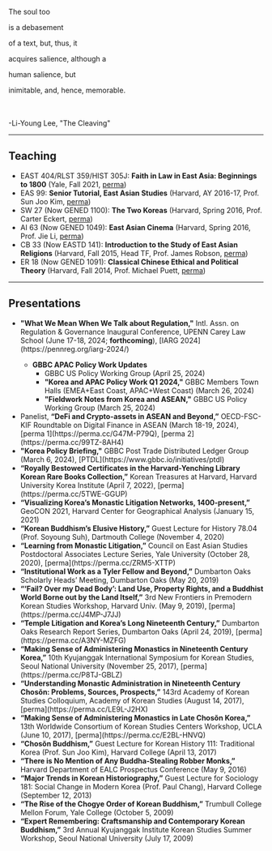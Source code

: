 The soul too

is a debasement

of a text, but, thus, it

acquires salience, although a

human salience, but

inimitable, and, hence, memorable.

<br><br>
-Li-Young Lee, "The Cleaving"

---

## Teaching

- EAST 404/RLST 359/HIST 305J: <b>Faith in Law in East Asia: Beginnings to 1800</b> (Yale, Fall 2021, [perma](https://perma.cc/RR72-9VP9))
- EAS 99: <b>Senior Tutorial, East Asian Studies</b> (Harvard, AY 2016-17, Prof. Sun Joo Kim, [perma](https://perma.cc/G685-UNNB))
- SW 27 (Now GENED 1100): <b>The Two Koreas</b> (Harvard, Spring 2016, Prof. Carter Eckert, [perma](https://perma.cc/DW8E-A92Y))
- AI 63 (Now GENED 1049): <b>East Asian Cinema</b> (Harvard, Spring 2016, Prof. Jie Li, [perma](https://perma.cc/JJ55-B2UL))
- CB 33 (Now EASTD 141): <b>Introduction to the Study of East Asian Religions</b> (Harvard, Fall 2015, Head TF, Prof. James Robson, [perma](https://perma.cc/H5H5-TTL5))
- ER 18 (Now GENED 1091): <b>Classical Chinese Ethical and Political Theory</b> (Harvard, Fall 2014, Prof. Michael Puett, [perma](https://perma.cc/HP4C-JL42))

---

## Presentations

<ul><!-- start of  main list-->
<li><b>"What We Mean When We Talk about Regulation,"</b> Intl. Assn. on Regulation & Governance Inaugural Conference, UPENN Carey Law School (June 17-18, 2024; <b>forthcoming</b>), [IARG 2024](https://pennreg.org/iarg-2024/)</li>
<ul><!-- start of nested list 1-->
  <li><b>GBBC APAC Policy Work Updates</b>
            <ul><!-- start of nested list 2-->
                <li>GBBC US Policy Working Group (April 25, 2024)</li>
                <li><b>"Korea and APAC Policy Work Q1 2024,"</b> GBBC Members Town Halls (EMEA+East Coast, APAC+West Coast) (March 26, 2024)</li>
                <li><b>"Fieldwork Notes from Korea and ASEAN,"</b> GBBC US Policy Working Group (March 25, 2024)</li>
            </ul><!--end of nested list 2-->
     </li>
 </ul><!--end of nested list 1-->
<li>Panelist, <b>“DeFi and Crypto-assets in ASEAN and Beyond,”</b> OECD-FSC-KIF Roundtable on Digital Finance in ASEAN (March 18-19, 2024), [perma 1](https://perma.cc/G47M-P79Q), [perma 2](https://perma.cc/99TZ-8AH4)</li>
<li><b>"Korea Policy Briefing,"</b> GBBC Post Trade Distributed Ledger Group (March 6, 2024), [PTDL](https://www.gbbc.io/initiatives/ptdl)</li>
<li><b>“Royally Bestowed Certificates in the Harvard-Yenching Library Korean Rare Books Collection,”</b> Korean Treasures at Harvard, Harvard University Korea Institute (April 7, 2022), [perma](https://perma.cc/5TWE-GGUP)</li>
<li><b>“Visualizing Korea’s Monastic Litigation Networks, 1400-present,”</b> GeoCON 2021, Harvard Center for Geographical Analysis (January 15, 2021)</li>
<li><b>“Korean Buddhism’s Elusive History,”</b> Guest Lecture for History 78.04 (Prof. Soyoung Suh), Dartmouth College (November 4, 2020)</li>
<li><b>“Learning from Monastic Litigation,”</b> Council on East Asian Studies Postdoctoral Associates Lecture Series, Yale University (October 28, 2020), [perma](https://perma.cc/ZRM5-XTTP)</li>
<li><b>“Institutional Work as a Tyler Fellow and Beyond,”</b> Dumbarton Oaks Scholarly Heads’ Meeting, Dumbarton Oaks (May 20, 2019)</li>
<li><b>“‘Fail? Over my Dead Body’: Land Use, Property Rights, and a Buddhist World Borne out by the Land Itself,”</b> 3rd New Frontiers in Premodern Korean Studies Workshop, Harvard Univ. (May 9, 2019), [perma](https://perma.cc/J4MP-J7JJ)</li>
<li><b>“Temple Litigation and Korea’s Long Nineteenth Century,”</b> Dumbarton Oaks Research Report Series, Dumbarton Oaks (April 24, 2019), [perma](https://perma.cc/A3NY-MZFG)</li>
<li><b>“Making Sense of Administering Monastics in Nineteenth Century Korea,”</b> 10th Kyujanggak International Symposium for Korean Studies, Seoul National University (November 25, 2017), [perma](https://perma.cc/P8TJ-GBLZ)</li>
<li><b>“Understanding Monastic Administration in Nineteenth Century Chosŏn: Problems, Sources, Prospects,”</b> 143rd Academy of Korean Studies Colloquium, Academy of Korean Studies (August 14, 2017), [perma](https://perma.cc/LE9L-J2HX)</li>
<li><b>“Making Sense of Administering Monastics in Late Chosŏn Korea,”</b> 13th Worldwide Consortium of Korean Studies Centers Workshop, UCLA (June 10, 2017), [perma](https://perma.cc/E2BL-HNVQ)</li>
<li><b>“Chosŏn Buddhism,”</b> Guest Lecture for Korean History 111: Traditional Korea (Prof. Sun Joo Kim), Harvard College (April 13, 2017)</li>
<li><b>“There is No Mention of Any Buddha-Stealing Robber Monks,”</b> Harvard Department of EALC Prospectus Conference (May 9, 2016)</li>
<li><b>“Major Trends in Korean Historiography,”</b> Guest Lecture for Sociology 181: Social Change in Modern Korea (Prof. Paul Chang), Harvard College (September 12, 2013)</li>
<li><b>“The Rise of the Chogye Order of Korean Buddhism,”</b> Trumbull College Mellon Forum, Yale College (October 5, 2009)</li>
<li><b>“Expert Remembering: Craftsmanship and Contemporary Korean Buddhism,”</b> 3rd Annual Kyujanggak Institute Korean Studies Summer Workshop, Seoul National University (July 17, 2009)</li>
</ul><!--end of main list -->
